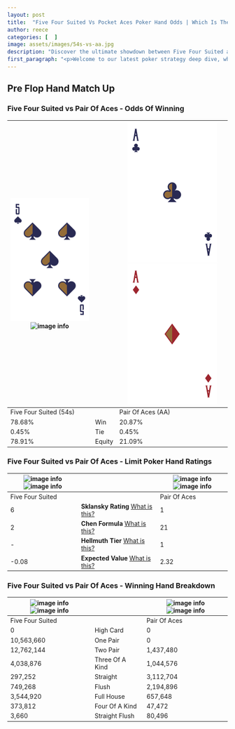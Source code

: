 ```yaml
---
layout: post
title:  "Five Four Suited Vs Pocket Aces Poker Hand Odds | Which Is The Better Hand In Poker? A Complete Guide"
author: reece
categories: [  ]
image: assets/images/54s-vs-aa.jpg
description: "Discover the ultimate showdown between Five Four Suited and Pair Of Aces in poker! Uncover the odds, strategies, and scenarios where one hand triumphs over the other. Get ready to up your poker game with this thrilling analysis."
first_paragraph: "<p>Welcome to our latest poker strategy deep dive, where we're pitting two distinct hands against each other in a high-stakes showdown: Five Four Suited vs Pair Of Aces.</p><p>In the dynamic world of poker, every decision counts, and knowing which hand holds the upper hand is key to your success at the table.</p><p>In this article, we'll dissect these two hands, explore the scenarios where one dominates the other, and equip you with the knowledge to make strategic choices that can tip the odds in your favor.</p><p>Get ready to unravel the intriguing dynamics of these poker hands and elevate your game to new heights.</p>"
---
```




[comment]: # (sp0)

## Pre Flop Hand Match Up

<div class="table hand-ratings" markdown="1"> 



### Five Four Suited vs Pair Of Aces - Odds Of Winning


    
| ![image info](assets/images/hand1/5.png) ![image info](assets/images/hand1/4s.png) |  | ![image info](assets/images/hand2/a.png) ![image info](assets/images/hand2/ao.png) |
| -------- | -------- | -------- |
| Five Four Suited (54s) |  | Pair Of Aces (AA) |
| 78.68% | Win | 20.87% |
| 0.45% | Tie | 0.45% |
| 78.91% | Equity | 21.09% |




[comment]: # (sp1)



### Five Four Suited vs Pair Of Aces - Limit Poker Hand Ratings


    
| ![image info](https://www.riverpairs.com/assets/images/hand1/5.png) ![image info](https://www.riverpairs.com/assets/images/hand1/4s.png) |  | ![image info](https://www.riverpairs.com/assets/images/hand2/a.png) ![image info](https://www.riverpairs.com/assets/images/hand2/ao.png) |
| -------- | -------- | -------- |
| Five Four Suited |  | Pair Of Aces |
| 6 | **Sklansky Rating** [What is this?](/sklansky-rating-explained) | 1 |
| 2 | **Chen Formula** [What is this?](/chen-formula-explained) | 21 |
| - | **Hellmuth Tier** [What is this?](/Hellmuth-tier-explained) | 1 |
| -0.08 | **Expected Value** [What is this?](/expected-value-explained) | 2.32 |




[comment]: # (sp2)



### Five Four Suited vs Pair Of Aces - Winning Hand Breakdown


    
| ![image info](https://www.riverpairs.com/assets/images/hand1/5.png) ![image info](https://www.riverpairs.com/assets/images/hand1/4s.png) |  | ![image info](https://www.riverpairs.com/assets/images/hand2/a.png) ![image info](https://www.riverpairs.com/assets/images/hand2/ao.png) |
| -------- | -------- | -------- |
| Five Four Suited |  | Pair Of Aces |
| 0 | High Card | 0 |
| 10,563,660 | One Pair | 0 |
| 12,762,144 | Two Pair | 1,437,480 |
| 4,038,876 | Three Of A Kind | 1,044,576 |
| 297,252 | Straight | 3,112,704 |
| 749,268 | Flush | 2,194,896 |
| 3,544,920 | Full House | 657,648 |
| 373,812 | Four Of A Kind | 47,472 |
| 3,660 | Straight Flush | 80,496 |




[comment]: # (sp3)



</div>

[comment]: # (sp4)



[comment]: # (sp5)

